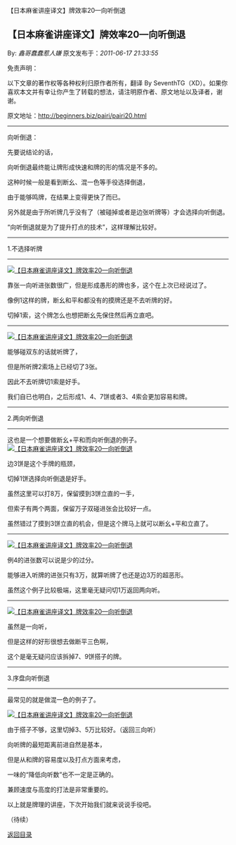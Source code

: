 【日本麻雀讲座译文】牌效率20—向听倒退
## 【日本麻雀讲座译文】牌效率20—向听倒退

By: *鑫哥蠢蠢惹人嫌* 原文发布于：*2011-06-17 21:33:55*

免责声明：

以下文章的著作权等各种权利归原作者所有，翻译 By
SeventhTG（XD）。如果你喜欢本文并有幸让你产生了转载的想法，请注明原作者、原文地址以及译者，谢谢。

原文地址：http://beginners.biz/pairi/pairi20.html

------------------------------------------------------------------------------------

向听倒退：

先要说结论的话，

向听倒退最终能让牌形成快速和牌的形的情况是不多的。

这种时候一般是看到断幺、混一色等手役选择倒退，

由于能够鸣牌，在结果上变得更快了而已。

另外就是由于所听牌几乎没有了（被碰掉或者是边张听牌等）才会选择向听倒退。

“向听倒退就是为了提升打点的技术”，这样理解比较好。

------------------------------------------------------------------------------------

1.不选择听牌

------------------------------------------------------------------------------------
[![【日本麻雀讲座译文】牌效率20&mdash;向听倒退](http://s14.sinaimg.cn/middle/7f78b76fxa5c2b5af6b1d&amp;690)](http://photo.blog.sina.com.cn/showpic.html#blogid=7f78b76f0100smx1&url=http://s14.sinaimg.cn/orignal/7f78b76fxa5c2b5af6b1d)

靠张一向听进张数很广，但是形成愚形的牌也多，这个在上次已经说过了。

像例1这样的牌，断幺和平和都没有的摸牌还是不去听牌的好。

切掉1索，这个牌怎么也想把断幺先保住然后再立直吧。

------------------------------------------------------------------------------------
[![【日本麻雀讲座译文】牌效率20&mdash;向听倒退](http://s3.sinaimg.cn/middle/7f78b76fxa5c2c13a4232&amp;690)](http://photo.blog.sina.com.cn/showpic.html#blogid=7f78b76f0100smx1&url=http://s3.sinaimg.cn/orignal/7f78b76fxa5c2c13a4232)

能够碰双东的话就听牌了，

但是所听牌2索场上已经切了3张。

因此不去听牌切1索是好手。

我们自已也明白，之后形成1、4、7饼或者3、4索会更加容易和牌。

------------------------------------------------------------------------------------

2.两向听倒退

------------------------------------------------------------------------------------

这也是一个想要做断幺+平和而向听倒退的例子。
[![【日本麻雀讲座译文】牌效率20&mdash;向听倒退](http://s5.sinaimg.cn/middle/7f78b76fxa5e87f467304&amp;690)](http://photo.blog.sina.com.cn/showpic.html#blogid=7f78b76f0100smx1&url=http://s5.sinaimg.cn/orignal/7f78b76fxa5e87f467304)

边3饼是这个手牌的瓶颈，

切掉1饼选择向听倒退是好手。

虽然这里可以打8万，保留摸到3饼立直的一手，

但索子有两个两面，保留万子双碰进张会比较好一点。

虽然错过了摸到3饼立直的机会，但是这个牌马上就可以断幺+平和立直了。

------------------------------------------------------------------------------------
[![【日本麻雀讲座译文】牌效率20&mdash;向听倒退](http://s11.sinaimg.cn/middle/7f78b76fxa5e892d4f89a&amp;690)](http://photo.blog.sina.com.cn/showpic.html#blogid=7f78b76f0100smx1&url=http://s11.sinaimg.cn/orignal/7f78b76fxa5e892d4f89a)

例4的进张数可以说是少的过分。

能够进入听牌的进张只有3万，就算听牌了也还是边3万的超恶形。

虽然这个例子比较极端，这里毫无疑问切1万返回两向听。

------------------------------------------------------------------------------------
[![【日本麻雀讲座译文】牌效率20&mdash;向听倒退](http://s10.sinaimg.cn/middle/7f78b76fx76fda91b7f49&amp;690)](http://photo.blog.sina.com.cn/showpic.html#blogid=7f78b76f0100smx1&url=http://s10.sinaimg.cn/orignal/7f78b76fx76fda91b7f49)

虽然是一向听，

但是这样的好形很想去做断平三色啊，

这个是毫无疑问应该拆掉7、9饼搭子的牌。

------------------------------------------------------------------------------------

3.序盘向听倒退

------------------------------------------------------------------------------------

最常见的就是做混一色的例子了。

[![【日本麻雀讲座译文】牌效率20&mdash;向听倒退](http://s2.sinaimg.cn/middle/7f78b76fxa5e8a5070631&amp;690)](http://photo.blog.sina.com.cn/showpic.html#blogid=7f78b76f0100smx1&url=http://s2.sinaimg.cn/orignal/7f78b76fxa5e8a5070631)

由于搭子不够，这里切掉3、5万比较好。（返回三向听）

向听牌的最短距离前进自然是基本，

但是从和牌的容易度以及打点方面来考虑，

一味的“降低向听数”也不一定是正确的。

兼顾速度与高度的打法是非常重要的。

以上就是牌理的讲座，下次开始我们就来说说手役吧。

（待续）

[返回目录](index.html)

